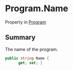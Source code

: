 # Program.Name

Property in [Program](api/csharp/yarn.program.md)

## Summary


The name of the program.


```csharp
public string Name {
      get; set; }
```

